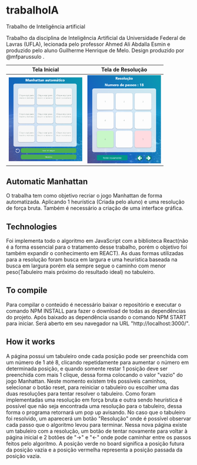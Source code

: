 




# trabalhoIA

  Trabalho de Inteligência artificial 
 
  Trabalho da disciplina de Inteligência Artificial da Universidade Federal de Lavras (UFLA), lecionada pelo professor Ahmed Ali Abdalla Esmin e produzido pelo aluno Guilherme Henrique de Melo. Design produzido por @mfparussulo .
  
  
| Tela Inicial  | Tela de Resolução |
| ------------- | ------------- |
| <img src="manhattangame/src/img/TelaInicial.png?raw=true" width="200">  | <img src="manhattangame/src/img/TelaResolucao.png?raw=true" width="200">  |
  
 ## Automatic Manhattan
  
  O trabalha tem como objetivo recriar o jogo Manhattan de forma automatizada. Aplicando 1 heurística (Criada pelo aluno) e uma resolução de força bruta. Também é necessário a criação de uma interface gráfica.
  
 ## Technologies
  
  Foi implementa todo o algoritmo em JavaScript com a biblioteca React(não é a forma essencial para o tratamento desse trabalho, porém o objetivo foi também expandir o conhecimento em REACT). As duas formas utilizadas para a resolução foram busca em largura e uma heurística baseada na busca em largura porém ela sempre segue o caminho com menor peso(Tabuleiro mais próximo do resultado ideal) no tabuleiro.
  
 ## To compile
 
  Para compilar o conteúdo é necessário baixar o repositório e executar o comando NPM INSTALL para fazer o download de todas as dependências do projeto. Após baixado as dependência usando o comando NPM START para iniciar. Será aberto em seu navegador na URL "http://localhost:3000/". 
  
 ## How it works
  
  A página possui um tabuleiro onde cada posição pode ser preenchida com um número de 1 até 8, clicando repetidamente para aumentar o número em determinada posição, e quando somente restar 1 posição deve ser preenchida com mais 1 clique, dessa forma colocando o valor "vazio" do jogo Manhattan. Neste momento existem três possíveis caminhos, selecionar o botão reset, para reiniciar o tabuleiro ou escolher uma das duas resoluções para tentar resolver o tabuleiro. Como foram implementadas uma resolução em força bruta e outra sendo heurística é possível que não seja encontrada uma resolução para o tabuleiro, dessa forma o programa retornará um pop up avisando. No caso que o tabuleiro foi resolvido, um aparecerá um botão "Resolução" onde é possível observar cada passo que o algoritmo levou para terminar. Nessa nova página existe um tabuleiro com a resolução, um botão de tentar novamente para voltar à página inicial e 2 botões de "->" e "<-" onde pode caminhar entre os passos feitos pelo algoritmo. A posição verde no board significa a posição futura da posição vazia e a posição vermelha representa a posição passada da posição vazia.
